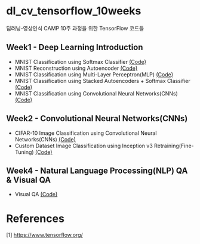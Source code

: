 # dl_cv_tensorflow_10weeks
딥러닝-영상인식 CAMP 10주 과정을 위한 TensorFlow 코드들

## Week1 - Deep Learning Introduction
- MNIST Classification using Softmax Classifier [(Code)](https://github.com/solaris33/dl_cv_tensorflow_10weeks/blob/master/week1/mnist_classification_with_softmax_classifier.py)
- MNIST Reconstruction using Autoencoder [(Code)](https://github.com/solaris33/dl_cv_tensorflow_10weeks/blob/master/week1/mnist_autoencoder_reconstruction.py)
- MNIST Classification using Multi-Layer Perceptron(MLP) [(Code)](https://github.com/solaris33/dl_cv_tensorflow_10weeks/blob/master/week1/mnist_classification_with_MLP.py)
- MNIST Classification using Stacked Autoencoders + Softmax Classifier [(Code)](https://github.com/solaris33/dl_cv_tensorflow_10weeks/blob/master/week1/mnist_classification_with_stacked_autoencoders_and_softmax_classifier.py)
- MNIST Classification using Convolutional Neural Networks(CNNs) [(Code)](https://github.com/solaris33/dl_cv_tensorflow_10weeks/blob/master/week1/mnist_classification_with_convolutional_neural_networks.py)

## Week2 - Convolutional Neural Networks(CNNs)
- CIFAR-10 Image Classification using Convolutional Neural Networks(CNNs) [(Code)](https://github.com/solaris33/dl_cv_tensorflow_10weeks/tree/master/week2/cifar10)
- Custom Dataset Image Classification using Inception v3 Retraining(Fine-Tuning) [(Code)](https://github.com/solaris33/dl_cv_tensorflow_10weeks/tree/master/week2/inception_v3_retraining)

## Week4 - Natural Language Processing(NLP) QA & Visual QA
- Visual QA [(Code)](https://github.com/solaris33/dl_cv_tensorflow_10weeks/tree/master/week4/neural-vqa-tensorflow)


# References
[1] https://www.tensorflow.org/
